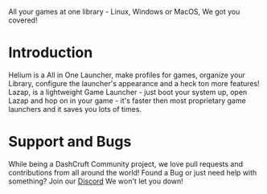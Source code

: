 All your games at one library - Linux, Windows or MacOS, We got you covered!

# Introduction
Helium is a All in One Launcher, make profiles for games, organize your Library, configure the launcher's appearance and a heck ton more features! Lazap, is a lightweight Game Launcher - just boot your system up, open Lazap and hop on in your game - it's faster then most proprietary game launchers and it saves you lots of times.

# Support and Bugs
While being a DashCruft Community project, we love pull requests and contributions from all around the world!
Found a Bug or just need help with something? Join our [Discord](https://discord.gg/Dashcruft) We won't let you down!
